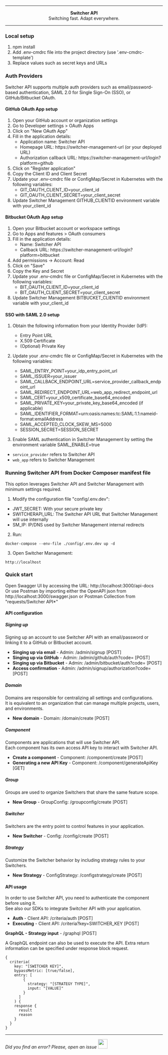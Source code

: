 ***

<div align="center">
<b>Switcher API</b><br>
Switching fast. Adapt everywhere.
</div>

***

### Local setup
1. npm install
2. Add .env-cmdrc file into the project directory (use '.env-cmdrc-template')
3. Replace values such as secret keys and URLs

### Auth Providers

Switcher API supports multiple auth providers such as email/password-based authentication, SAML 2.0 for Single Sign-On (SSO), or GitHub/Bitbucket OAuth.

#### GitHub OAuth App setup

1. Open your GitHub account or organization settings
2. Go to Developer settings > OAuth Apps
3. Click on "New OAuth App"
4. Fill in the application details:
   - Application name: Switcher API
   - Homepage URL: https://switcher-management-url (or your deployed URL)
   - Authorization callback URL: https://switcher-management-url/login?platform=github
5. Click on "Register application"
6. Copy the Client ID and Client Secret
7. Update your .env-cmdrc file or ConfigMap/Secret in Kubernetes with the following variables:
   - GIT_OAUTH_CLIENT_ID=your_client_id
   - GIT_OAUTH_CLIENT_SECRET=your_client_secret
8. Update Switcher Management GITHUB_CLIENTID environment variable with your_client_id

#### Bitbucket OAuth App setup

1. Open your Bitbucket account or workspace settings
2. Go to Apps and features > OAuth consumers
3. Fill in the application details:
   - Name: Switcher API
   - Callback URL: https://switcher-management-url/login?platform=bitbucket
4. Add permissions -> Account: Read
5. Click on "Save"
6. Copy the Key and Secret
7. Update your .env-cmdrc file or ConfigMap/Secret in Kubernetes with the following variables:
   - BIT_OAUTH_CLIENT_ID=your_client_id
   - BIT_OAUTH_CLIENT_SECRET=your_client_secret
8. Update Switcher Management BITBUCKET_CLIENTID environment variable with your_client_id

#### SSO with SAML 2.0 setup

1. Obtain the following information from your Identity Provider (IdP):
   - Entry Point URL
   - X.509 Certificate
   - (Optional) Private Key

2. Update your .env-cmdrc file or ConfigMap/Secret in Kubernetes with the following variables:
   - SAML_ENTRY_POINT=your_idp_entry_point_url
   - SAML_ISSUER=your_issuer
   - SAML_CALLBACK_ENDPOINT_URL=service_provider_callback_endpoint_url
   - SAML_REDIRECT_ENDPOINT_URL=web_app_redirect_endpoint_url
   - SAML_CERT=your_x509_certificate_base64_encoded
   - SAML_PRIVATE_KEY=your_private_key_base64_encoded (if applicable)
   - SAML_IDENTIFIER_FORMAT=urn:oasis:names:tc:SAML:1.1:nameid-format:emailAddress
   - SAML_ACCEPTED_CLOCK_SKEW_MS=5000
   - SESSION_SECRET=SESSION_SECRET

3. Enable SAML authentication in Switcher Management by setting the environment variable SAML_ENABLE=true

* `service_provider` refers to Switcher API
* `web_app` refers to Switcher Management

### Running Switcher API from Docker Composer manifest file

This option leverages Switcher API and Switcher Management with minimum settings required.

1. Modify the configuration file "config/.env.dev":

- JWT_SECRET: With your secure private key
- SWITCHERAPI_URL: The Switcher API URL that Switcher Management will use internally
- SM_IP: IP/DNS used by Switcher Management internal redirects

2. Run:

```
docker-compose --env-file ./config/.env.dev up -d
```

3. Open Switcher Management:

```
http://localhost
```

### Quick start

Open Swagger UI by accessing the URL: http://localhost:3000/api-docs<br>
Or use Postman by importing either the OpenAPI json from http://localhost:3000/swagger.json or Postman Collection from "requests/Switcher API*"

#### API configuration

##### Signing up
Signing up an account to use Switcher API with an email/password or linking it to a GitHub or Bitbucket account.

- **Singing up via email** - Admin: /admin/signup [POST]
- **Singing up via GitHub** - Admin: /admin/github/auth?code= [POST]
- **Singing up via Bitbucket** - Admin: /admin/bitbucket/auth?code= [POST]
- **Access confirmation** - Admin: /admin/signup/authorization?code= [POST]

##### Domain
Domains are responsible for centralizing all settings and configurations.<br>
It is equivalent to an organization that can manage multiple projects, users, and environments.

- **New domain** - Domain: /domain/create [POST]

##### Component
Components are applications that will use Switcher API.<br>
Each component has its own access API key to interact with Switcher API.

- **Create a component** - Component: /component/create [POST]
- **Generating a new API Key** - Component: /component/generateApiKey [GET]

##### Group
Groups are used to organize Switchers that share the same feature scope.

- **New Group** - GroupConfig: /groupconfig/create [POST]

##### Switcher
Switchers are the entry point to control features in your application.<br>

- **New Switcher** - Config: /config/create [POST]

##### Strategy
Customize the Switcher behavior by including strategy rules to your Switchers.

- **New Strategy** - ConfigStrategy: /configstrategy/create [POST]

#### API usage
In order to use Switcher API, you need to authenticate the component before using it.<br>
See also our SDKs to integrate Switcher API with your application.

- **Auth** - Client API: /criteria/auth [POST]
- **Executing** -  Client API: /criteria?key=SWITCHER_KEY [POST]

**GraphQL - Strategy input** - /graphql [POST]

A GraphQL endpoint can also be used to execute the API. Extra return information can be specified under response block request.

```
{
  criteria(
    key: "[SWITCHER KEY]", 
    bypassMetric: [true/false],
    entry: [
        {
          strategy: "[STRATEGY TYPE]", 
          input: "[VALUE]"
        }
      ]
    ) {
    response {
      result
      reason
    }
  }
}
```

* * *

*Did you find an error? Please, open an issue*
<a href="https://github.com/switcherapi/switcher-management/issues/new?title=fix:+[api.md]+-+[INSERT+SHORT+DESCRIPTION]" target="_blank">
    <img src="[$ASSETS_LOCATION]github.svg" style="width: 30px;">
</a> 